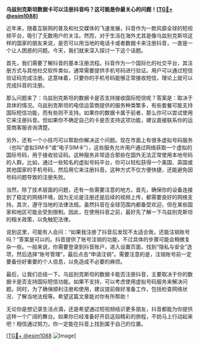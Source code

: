 **乌兹别克斯坦数据卡可以注册抖音吗？这可能是你最关心的问题！[[TG💪+ @esim1088](https://t.me/s/esim1088)]**

近年来，随着互联网的普及和社交媒体的飞速发展，抖音作为一款风靡全球的短视频平台，吸引了无数用户的关注。然而，对于生活在海外尤其是像乌兹别克斯坦这样的国家的朋友来说，是否可以用当地的电话卡或者数据卡来注册抖音，一直是一个让人困惑的问题。今天，我们就来深入探讨一下这个话题。

首先，我们需要了解抖音的基本注册流程。抖音作为一个国际化的社交平台，其注册方式与其他社交软件类似，通常需要提供手机号码进行验证。用户可以通过短信验证码完成注册。这意味着，只要你的手机号码能够正常接收短信，理论上就可以完成抖音的注册。

那么问题来了：乌兹别克斯坦的数据卡是否支持接收国际短信呢？答案是：取决于具体的情况。乌兹别克斯坦的电信运营商提供的服务种类繁多，有些套餐可能支持国际短信功能，而有些则不支持。如果你的数据卡属于前者，那么你可以尝试使用它来注册抖音。但如果你不确定自己的卡是否支持这项功能，建议直接联系你的运营商客服咨询清楚。

另外，还有一个小技巧可以帮助你解决这个问题。现在市面上有很多虚拟号码服务（也叫“虚拟SIM卡”或“电子SIM卡”），这些服务允许用户通过网络获取一个虚拟的国际号码，用于接收验证码。这种服务非常适合那些在国外无法正常使用本地号码的人群。比如，通过一些知名的虚拟号码平台，你可以轻松获得一个美国、英国或其他国家的手机号码，然后用它来注册抖音。这种方式不仅方便快捷，还能避免因号码问题导致的注册失败。

当然，除了技术层面的问题，还有一些需要注意的地方。首先，确保你的设备连接到了稳定的网络环境，因为无论是注册还是后续的视频上传，都需要良好的网络支持。其次，遵守当地的法律法规。虽然抖音在全球范围内都备受欢迎，但在某些国家和地区可能会受到限制。因此，在使用抖音之前，最好先了解一下乌兹别克斯坦的相关政策，以免触犯法律。

说到这里，可能有人会问：“如果我注册了抖音后发现不太适合我，还能注销账号吗？”答案是可以的。抖音提供了账号注销的功能，不过具体的步骤可能会稍微复杂一些。一般来说，你需要登录到抖音账户，进入设置页面，找到“隐私与安全”选项，然后选择“账号管理”，最后点击“申请注销”。需要注意的是，注销账号前一定要备份好重要的个人信息，以免造成不必要的麻烦。

最后，让我们总结一下。乌兹别克斯坦的数据卡能否注册抖音，主要取决于你的数据卡是否支持国际短信功能。如果不支持，可以考虑使用虚拟号码服务来解决问题。同时，为了确保顺利注册和使用，建议提前做好准备工作，包括检查网络状况、了解当地法规等。希望这篇文章能对你有所帮助！

无论你是想记录生活点滴，还是希望通过短视频结识更多朋友，抖音都能为你提供这样一个广阔的舞台。如果你已经准备好开启这段精彩的旅程，不妨马上行动起来吧！相信通过努力，你一定能在抖音上找到属于自己的位置。

[[TG💪+ @esim1088](https://t.me/s/esim1088) ![Image](https://i.postimg.cc/4NQfJmqS/Snipaste-2025-05-13-00-14-12.png)]